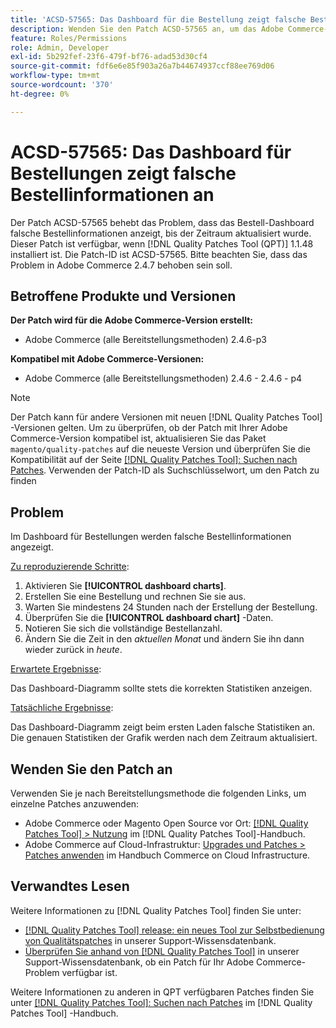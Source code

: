 ```yaml
---
title: 'ACSD-57565: Das Dashboard für die Bestellung zeigt falsche Bestellinformationen an.'
description: Wenden Sie den Patch ACSD-57565 an, um das Adobe Commerce-Problem zu beheben, bei dem das Bestell-Dashboard falsche Bestellinformationen anzeigt, bis der Zeitraum aktualisiert wurde.
feature: Roles/Permissions
role: Admin, Developer
exl-id: 5b292fef-23f6-479f-bf76-adad53d30cf4
source-git-commit: fdf6e6e85f903a26a7b44674937ccf88ee769d06
workflow-type: tm+mt
source-wordcount: '370'
ht-degree: 0%

---
```


# ACSD-57565: Das Dashboard für Bestellungen zeigt falsche Bestellinformationen an

Der Patch ACSD-57565 behebt das Problem, dass das Bestell-Dashboard falsche Bestellinformationen anzeigt, bis der Zeitraum aktualisiert wurde. Dieser Patch ist verfügbar, wenn [!DNL Quality Patches Tool (QPT)] 1.1.48 installiert ist. Die Patch-ID ist ACSD-57565. Bitte beachten Sie, dass das Problem in Adobe Commerce 2.4.7 behoben sein soll.

## Betroffene Produkte und Versionen

**Der Patch wird für die Adobe Commerce-Version erstellt:**

* Adobe Commerce (alle Bereitstellungsmethoden) 2.4.6-p3

**Kompatibel mit Adobe Commerce-Versionen:**

* Adobe Commerce (alle Bereitstellungsmethoden) 2.4.6 - 2.4.6 - p4

>[!NOTE]
>
>Der Patch kann für andere Versionen mit neuen [!DNL Quality Patches Tool] -Versionen gelten. Um zu überprüfen, ob der Patch mit Ihrer Adobe Commerce-Version kompatibel ist, aktualisieren Sie das Paket `magento/quality-patches` auf die neueste Version und überprüfen Sie die Kompatibilität auf der Seite [[!DNL Quality Patches Tool]: Suchen nach Patches](https://experienceleague.adobe.com/tools/commerce-quality-patches/index.html). Verwenden der Patch-ID als Suchschlüsselwort, um den Patch zu finden

## Problem

Im Dashboard für Bestellungen werden falsche Bestellinformationen angezeigt.

<u>Zu reproduzierende Schritte</u>:

1. Aktivieren Sie **[!UICONTROL dashboard charts]**.
1. Erstellen Sie eine Bestellung und rechnen Sie sie aus.
1. Warten Sie mindestens 24 Stunden nach der Erstellung der Bestellung.
1. Überprüfen Sie die **[!UICONTROL dashboard chart]** -Daten.
1. Notieren Sie sich die vollständige Bestellanzahl.
1. Ändern Sie die Zeit in den *aktuellen Monat* und ändern Sie ihn dann wieder zurück in *heute*.

<u>Erwartete Ergebnisse</u>:

Das Dashboard-Diagramm sollte stets die korrekten Statistiken anzeigen.

<u>Tatsächliche Ergebnisse</u>:

Das Dashboard-Diagramm zeigt beim ersten Laden falsche Statistiken an. Die genauen Statistiken der Grafik werden nach dem Zeitraum aktualisiert.

## Wenden Sie den Patch an

Verwenden Sie je nach Bereitstellungsmethode die folgenden Links, um einzelne Patches anzuwenden:

* Adobe Commerce oder Magento Open Source vor Ort: [[!DNL Quality Patches Tool] > Nutzung](https://experienceleague.adobe.com/docs/commerce-operations/tools/quality-patches-tool/usage.html) im [!DNL Quality Patches Tool]-Handbuch.
* Adobe Commerce auf Cloud-Infrastruktur: [Upgrades und Patches > Patches anwenden](https://experienceleague.adobe.com/docs/commerce-cloud-service/user-guide/develop/upgrade/apply-patches.html) im Handbuch Commerce on Cloud Infrastructure.

## Verwandtes Lesen

Weitere Informationen zu [!DNL Quality Patches Tool] finden Sie unter:

* [[!DNL Quality Patches Tool] release: ein neues Tool zur Selbstbedienung von Qualitätspatches](/help/announcements/adobe-commerce-announcements/magento-quality-patches-released-new-tool-to-self-serve-quality-patches.md) in unserer Support-Wissensdatenbank.
* [Überprüfen Sie anhand von  [!DNL Quality Patches Tool]](/help/support-tools/patches-available-in-qpt-tool/check-patch-for-magento-issue-with-magento-quality-patches.md) in unserer Support-Wissensdatenbank, ob ein Patch für Ihr Adobe Commerce-Problem verfügbar ist.

Weitere Informationen zu anderen in QPT verfügbaren Patches finden Sie unter [[!DNL Quality Patches Tool]: Suchen nach Patches](https://experienceleague.adobe.com/tools/commerce-quality-patches/index.html) im [!DNL Quality Patches Tool] -Handbuch.
